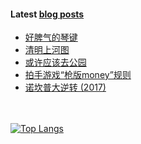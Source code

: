 #### Latest [blog posts](https://King-of-Infinite-Space.github.io)
<!-- BLOG-POST-LIST:START -->
- [好脾气的琴键](https://King-of-Infinite-Space.github.io/posts/202110-好脾气的琴键.html)
- [清明上河图](https://King-of-Infinite-Space.github.io/posts/202110-清明上河图.html)
- [或许应该去公园](https://King-of-Infinite-Space.github.io/posts/202109-或许应该去公园.html)
- [拍手游戏“枪版money”规则](https://King-of-Infinite-Space.github.io/posts/202108-拍手游戏枪版money规则.html)
- [诺坎普大逆转 (2017)](https://King-of-Infinite-Space.github.io/posts/202108-诺坎普大逆转-2017.html)
<!-- BLOG-POST-LIST:END --> 


　<!-- spacing -->

[![Top Langs](https://github-readme-stats.vercel.app/api/top-langs/?username=King-of-Infinite-Space&langs_count=4&layout=compact)](https://github.com/anuraghazra/github-readme-stats)
